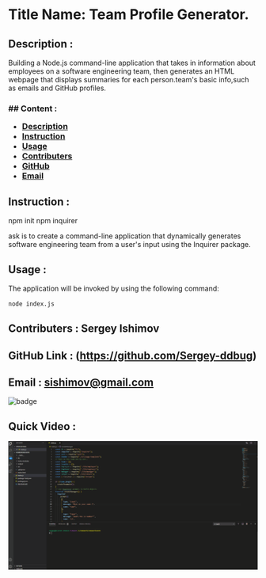    <h1>Title Name: Team Profile Generator. </h1>
  
   ## Description : 
   
   Building a Node.js command-line application that takes in information about employees on a software engineering team, then generates an HTML webpage that displays summaries for each person.team's basic info,such as emails and GitHub profiles.

   <h3>## Content :

- [Description](#description)
- [Instruction](#instructions)
- [Usage](#usage)
- [Contributers](#contributers)
- [GitHub](#GitHub)
- [Email](#mail)
</h3>

## Instruction :

npm init npm inquirer

ask is to create a command-line application that dynamically generates software engineering team from a user's input using the Inquirer package.

## Usage :

The application will be invoked by using the following command:

```bash
node index.js
```

## Contributers : Sergey Ishimov

## GitHub Link : (https://github.com/Sergey-ddbug)

## Email : sishimov@gmail.com

![badge](https://img.shields.io/badge/license-Unlicense-blue.svg)

## Quick Video :

![Video](./src/teambuilder.gif)
